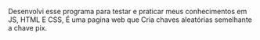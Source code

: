 Desenvolvi esse programa para testar e praticar meus conhecimentos em JS, HTML E CSS, É uma pagina web que Cria chaves aleatórias semelhante a chave pix.
